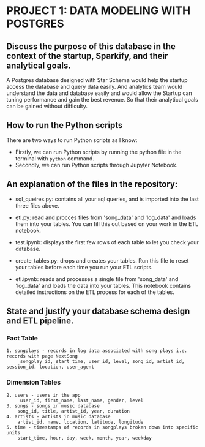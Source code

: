 #                      PROJECT 1: DATA MODELING WITH POSTGRES

## Discuss the purpose of this database in the context of the startup, Sparkify, and their analytical goals.

A Postgres database designed with Star Schema would help the startup access the database and query data easily. And analytics team would understand the data and database easily and would allow the Startup can tuning performance and gain the best revenue. So that their analytical goals can be gained without difficulty.

## How to run the Python scripts

There are two ways to run Python scripts as I know:
- Firstly, we can run Python scripts by running the python file in the terminal with `python` command.
- Secondly, we can run Python scripts through Jupyter Notebook.

## An explanation of the files in the repository:

- sql_queires.py: contains all your sql queries, and is imported into the last three files above.

- etl.py: read and procces files from 'song_data' and 'log_data' and loads them into your tables. You can fill this out based on your work in the ETL notebook.

- test.ipynb: displays the first few rows of each table to let you check your database.

- create_tables.py: drops and creates your tables. Run this file to reset your tables before each time you run your ETL scripts.

- etl.ipynb: reads and processes a single file from 'song_data' and 'log_data' and loads the data into your tables. This notebook contains detailed instructions on the ETL process for each of the tables.

## State and justify your database schema design and ETL pipeline.

### Fact Table
    1. songplays - records in log data associated with song plays i.e. records with page NextSong
         songplay_id, start_time, user_id, level, song_id, artist_id, session_id, location, user_agent
### Dimension Tables
    2. users - users in the app
         user_id, first_name, last_name, gender, level
    3. songs - songs in music database
        song_id, title, artist_id, year, duration
    4. artists - artists in music database
        artist_id, name, location, latitude, longitude
    5. time - timestamps of records in songplays broken down into specific units
        start_time, hour, day, week, month, year, weekday